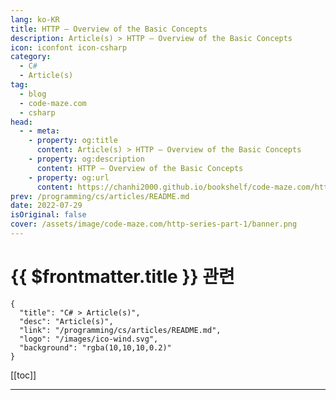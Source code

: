 ```yaml
---
lang: ko-KR
title: HTTP – Overview of the Basic Concepts
description: Article(s) > HTTP – Overview of the Basic Concepts
icon: iconfont icon-csharp
category: 
  - C#
  - Article(s)
tag: 
  - blog
  - code-maze.com
  - csharp
head:  
  - - meta:
    - property: og:title
      content: Article(s) > HTTP – Overview of the Basic Concepts
    - property: og:description
      content: HTTP – Overview of the Basic Concepts
    - property: og:url
      content: https://chanhi2000.github.io/bookshelf/code-maze.com/http-series-part-1.html
prev: /programming/cs/articles/README.md
date: 2022-07-29
isOriginal: false
cover: /assets/image/code-maze.com/http-series-part-1/banner.png
---
```


# {{ $frontmatter.title }} 관련

```component VPCard
{
  "title": "C# > Article(s)",
  "desc": "Article(s)",
  "link": "/programming/cs/articles/README.md",
  "logo": "/images/ico-wind.svg",
  "background": "rgba(10,10,10,0.2)"
}
```

[[toc]]

---

<SiteInfo
  name="HTTP – Overview of the Basic Concepts"
  desc="In the world driven by the Internet, messages are being sent between clients and servers countless times per day via HTTP."
  url="https://code-maze.com/http-series-part-1/"
  logo="/assets/image/code-maze.com/favicon.png"
  preview="/assets/image/code-maze.com/http-series-part-1/banner.png"/>

<!-- TODO: 작성 -->
